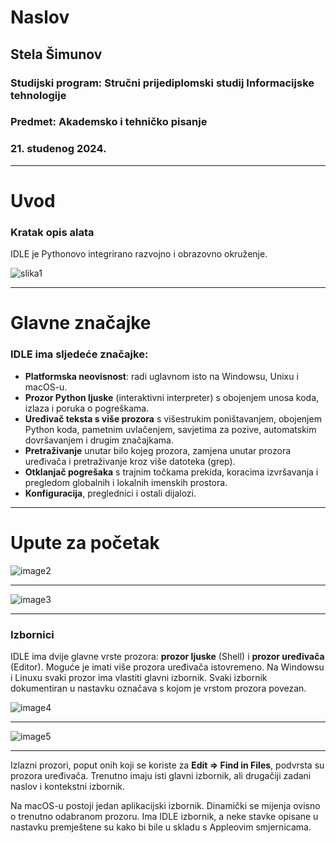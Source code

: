 # Naslov
## Stela Šimunov 
### Studijski program: Stručni prijediplomski studij Informacijske tehnologije
### Predmet: Akademsko i tehničko pisanje
### 21. studenog 2024.

---
# Uvod
### Kratak opis alata
IDLE je Pythonovo integrirano razvojno i obrazovno okruženje.

![slika1](https://cdn-images-1.medium.com/max/640/0*8zMZNZraCgXdNy4c.png)

---
# Glavne značajke

### IDLE ima sljedeće značajke:

- **Platformska neovisnost**: radi uglavnom isto na Windowsu, Unixu i macOS-u.  
- **Prozor Python ljuske** (interaktivni interpreter) s obojenjem unosa koda, izlaza i poruka o pogreškama.  
- **Uređivač teksta s više prozora** s višestrukim poništavanjem, obojenjem Python koda, pametnim uvlačenjem, savjetima za pozive, automatskim dovršavanjem i drugim značajkama.  
- **Pretraživanje** unutar bilo kojeg prozora, zamjena unutar prozora uređivača i pretraživanje kroz više datoteka (grep).  
- **Otklanjač pogrešaka** s trajnim točkama prekida, koracima izvršavanja i pregledom globalnih i lokalnih imenskih prostora.  
- **Konfiguracija**, preglednici i ostali dijalozi.

---
# Upute za početak

![image2](https://github.com/user-attachments/assets/7dd0f6fa-0eb4-44a5-9e94-8f76c888de6f)

---

![image3](https://github.com/user-attachments/assets/a502e644-58ec-4c4e-a577-ed0345bdd3fa)

---

### Izbornici

IDLE ima dvije glavne vrste prozora: **prozor ljuske** (Shell) i **prozor uređivača** (Editor). Moguće je imati više prozora uređivača istovremeno. Na Windowsu i Linuxu svaki prozor ima vlastiti glavni izbornik. Svaki izbornik dokumentiran u nastavku označava s kojom je vrstom prozora povezan.

![image4](https://github.com/user-attachments/assets/6bd421c0-41fe-47e5-bd1e-9dea165000df)

---

![image5](https://github.com/user-attachments/assets/d314a244-e9a1-41f6-aa5e-dfae1b0aae84)

---

Izlazni prozori, poput onih koji se koriste za **Edit => Find in Files**, podvrsta su prozora uređivača. Trenutno imaju isti glavni izbornik, ali drugačiji zadani naslov i kontekstni izbornik.

Na macOS-u postoji jedan aplikacijski izbornik. Dinamički se mijenja ovisno o trenutno odabranom prozoru. Ima IDLE izbornik, a neke stavke opisane u nastavku premještene su kako bi bile u skladu s Appleovim smjernicama.
